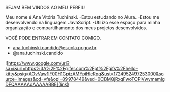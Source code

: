 SEJAM BEM VINDOS AO MEU PERFIL!

Meu nome é Ana Vitória Tuchinski.
-Estou estudando no Alura.
-Estou me desenvolvendo na linguagem JavaScript.
-Utilizo esse espaço para minha organização e compartilhamento dos meus projetos desenvolvidos.

VOCÊ PODE ENTRAR EM CONTATO COMIGO.
- ana.tuchinski.candido@escola.pr.gov.br
- @ana.tuchinski.candido

![https://www.google.com/url?sa=i&url=https%3A%2F%2Fgifer.com%2Fpt%2Fgifs%2Fhello-kitty&psig=AOvVaw1lF00H1GpizAMYpiHleRpq&ust=1724952497253000&source=images&cd=vfe&opi=89978449&ved=0CBMQjRxqFwoTCPiVwvmamIgDFQAAAAAdAAAAABBE](link)
